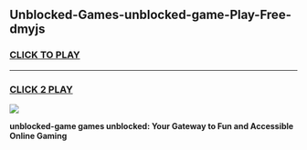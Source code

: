 
## Unblocked-Games-unblocked-game-Play-Free-dmyjs
<h3>
<a href="https://premium76.site?title=unblocked-game&ref=10A">CLICK TO PLAY</a></h3>
<hr>

<h3>
<a href="https://premium76.site?title=unblocked-game&ref=10A">CLICK 2 PLAY</a>
  
</h3>

<a href="https://premium76.site?title=unblocked-game&ref=10A"><img src="https://clearcache.store/games.png"></a>


**unblocked-game games unblocked: Your Gateway to Fun and Accessible Online Gaming**
